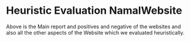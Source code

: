 # Heuristic Evaluation NamalWebsite
Above is the Main report and positives and negative of the websites and also all the other aspects of the Website which we evaluated heuristically. 
